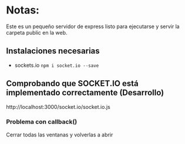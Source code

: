 # Notas:

Este es un pequeño servidor de express listo para ejecutarse y servir la carpeta public en la web.

## Instalaciones necesarias
- sockets.io `npm i socket.io --save`


## Comprobando que SOCKET.IO está implementado correctamente (Desarrollo)
http://localhost:3000/socket.io/socket.io.js

### Problema con callback()
Cerrar todas las ventanas y volverlas a abrir
